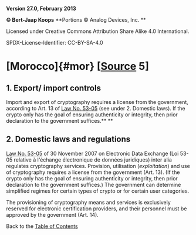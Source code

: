 **Version 27.0, February 2013**

**© Bert-Jaap Koops**
**Portions © Analog Devices, Inc. **  

Licensed under Creative Commons Attribution Share Alike 4.0 International.

SPDX-License-Identifier: CC-BY-SA-4.0

# [Morocco]{#mor} \[[Source](../sources.md) 5\]

## 1. Export/ import controls  
Import and export of cryptography requires a license from the
government, according to Art. 13 of [Law No.
53-05](http://droitmaroc.wordpress.com/2008/01/29/loi-n°-53-05-relative-a-lechange-electronique-de-donnees-juridiques-integrale/)
(see under 2. Domestic laws). If the crypto only has the goal of
ensuring authenticity or integrity, then prior declaration to the
government suffices.** **

## 2. Domestic laws and regulations  
[Law No.
53-05](http://droitmaroc.wordpress.com/2008/01/29/loi-n°-53-05-relative-a-lechange-electronique-de-donnees-juridiques-integrale/)
of 30 November 2007 on Electronic Data Exchange (Loi 53-05 relative à
l\'échange électronique de données juridiques) inter alia regulates
cryptography services. Provision, utilisation (*exploitation*) and use
of cryptography requires a license from the government (Art. 13). (If
the crypto only has the goal of ensuring authenticity or integrity, then
prior declaration to the government suffices.) The government can
determine simplified regimes for certain types of crypto or for certain
user categories.

The provisioning of cryptography means and services is exclusively
reserved for electronic certification providers, and their personnel
must be approved by the government (Art. 14).

Back to the [Table of Contents](index.md)
